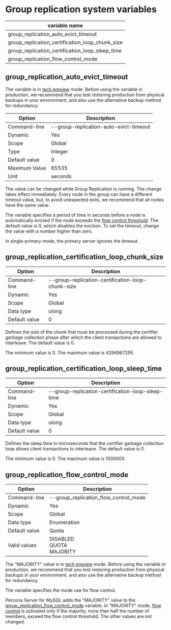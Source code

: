 # Group replication system variables


| variable name |
|---|
| group_replication_auto_evict_timeout |
| group_replication_certification_loop_chunk_size |
| group_replication_certification_loop_sleep_time |
| group_replication_flow_control_mode |


## group_replication_auto_evict_timeout

The variable is in [tech preview](glossary.md#tech-preview) mode. Before using the variable in production, we recommend that you test restoring production from physical backups in your environment, and also use the alternative backup method for redundancy.

| Option | Description |
|---|---|
| Command-line |--group-replication-auto-evict-timeout  |
| Dynamic | Yes |
| Scope | Global |
| Type | Integer |
| Default value | 0 |
| Maximum Value | 65535  |
| Unit | seconds |

The value can be changed while Group Replication is running. The change takes effect immediately. Every node in the group can have a different timeout value, but, to avoid unexpected exits, we recommend that all nodes have the same value.

The variable specifies a period of time in seconds before a node is automatically evicted if the node exceeds the [flow control threshold](group-replication-flow-control.md). The default value is 0, which disables the eviction. To set the timeout, change the value with a number higher than zero.

In single-primary mode, the primary server ignores the timeout.

## group_replication_certification_loop_chunk_size

| Option | Description |
|---|---|
| Command-line |--group-replication-certification-loop-chunk-size |
| Dynamic | Yes |
| Scope | Global |
| Data type | ulong |
| Default value | 0 |

Defines the size of the chunk that must be processed during the certifier garbage collection phase after which the client transactions are allowed to interleave. The default value is 0.

The minimum value is 0. The maximum value is 4294967295.

## group_replication_certification_loop_sleep_time

| Option | Description |
|---|---|
| Command-line |--group-replication-certification-loop-sleep-time |
| Dynamic | Yes |
| Scope | Global |
| Data type | ulong |
| Default value | 0 |

Defines the sleep time in microseconds that the certifier garbage collection loop allows client transactions to interleave. The default value is 0.

The minimum value is 0. The maximum value is 1000000.

## group_replication_flow_control_mode

| Option | Description |
|---|---|
| Command-line |--group_replication_flow_control_mode |
| Dynamic | Yes |
| Scope | Global |
| Data type | Enumeration |
| Default value | Quota |
| Valid values | DISABLED <br> QUOTA <br> MAJORITY |

The "MAJORITY" value is in [tech preview](glossary.md#tech-preview) mode. Before using the variable in production, we recommend that you test restoring production from physical backups in your environment, and also use the alternative backup method for redundancy.

The variable specifies the mode use for flow control.

Percona Server for MySQL adds the "MAJORITY" value to the [group_replication_flow_control_mode] variable. In "MAJORITY" mode, [flow control](group-replication-flow-control.md) is activated only if the majority, more than half the number of members, exceed the flow control threshold. The other values are not changed.

[group_replication_flow_control_mode]: https://dev.mysql.com/doc/refman/{{vers}}/en/group-replication-options.html#sysvar_group_replication_flow_control_mode